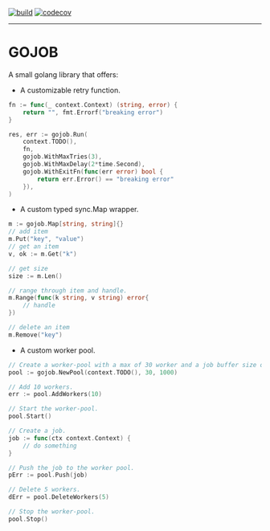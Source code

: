 [![build](https://github.com/AhmedBenCharrada/gojob/actions/workflows/build.yml/badge.svg)](https://github.com/AhmedBenCharrada/gojob/actions/workflows/build.yml)
[![codecov](https://codecov.io/gh/AhmedBenCharrada/gojob/branch/main/graph/badge.svg?token=18JQESVC3P)](https://codecov.io/gh/AhmedBenCharrada/gojob)

---

# GOJOB

A small golang library that offers:

- A customizable retry function.

```go
fn := func(_ context.Context) (string, error) {
	return "", fmt.Errorf("breaking error")
}

res, err := gojob.Run(
    context.TODO(),
    fn,
    gojob.WithMaxTries(3),
    gojob.WithMaxDelay(2*time.Second),
    gojob.WithExitFn(func(err error) bool {
	    return err.Error() == "breaking error"
    }),
)
```

- A custom typed sync.Map wrapper.

```go
m := gojob.Map[string, string]{}
// add item
m.Put("key", "value")
// get an item
v, ok := m.Get("k")

// get size
size := m.Len()

// range through item and handle.
m.Range(func(k string, v string) error{
    // handle
})

// delete an item
m.Remove("key")
```

- A custom worker pool.

```go
// Create a worker-pool with a max of 30 worker and a job buffer size of 1000.
pool := gojob.NewPool(context.TODO(), 30, 1000)

// Add 10 workers.
err := pool.AddWorkers(10)

// Start the worker-pool.
pool.Start()

// Create a job.
job := func(ctx context.Context) {
	// do something
}

// Push the job to the worker pool.
pErr := pool.Push(job)

// Delete 5 workers.
dErr = pool.DeleteWorkers(5)

// Stop the worker-pool.
pool.Stop()

```

